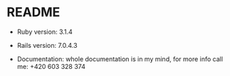 # README

* Ruby version: 3.1.4

* Rails version: 7.0.4.3

* Documentation: whole documentation is in my mind, for more info call me: +420 603 328 374
